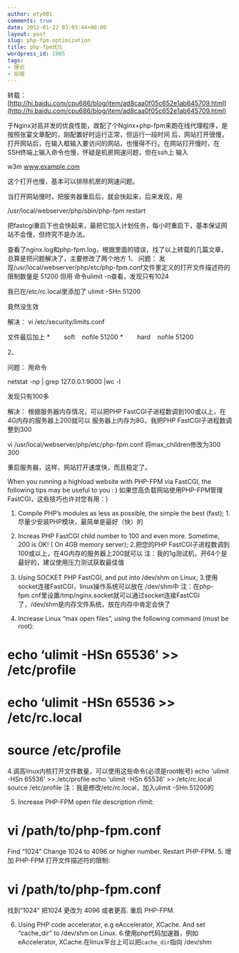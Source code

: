 ```yaml
---
author: ety001
comments: true
date: 2012-01-22 03:03:44+00:00
layout: post
slug: php-fpm-optimization
title: php-fpm优化
wordpress_id: 1905
tags:
- 理论
- 后端
---
```


转载：[http://hi.baidu.com/cpu686/blog/item/ad8caa0f05c652e1ab645709.html](http://hi.baidu.com/cpu686/blog/item/ad8caa0f05c652e1ab645709.html)

于Nginx对高并发的优良性能，故配了个Nginx+php-fpm来跑在线代理程序，是按照张宴文章配的，刚配置好时运行正常，但运行一段时间 后，网站打开很慢，打开网站后，在输入框输入要访问的网站，也慢得不行。在网站打开慢时，在SSH终端上输入命令也慢，怀疑是机房网速问题，但在ssh上 输入

w3m www.example.com

这个打开也慢，基本可以排除机房的网速问题。

当打开网站慢时，把服务器重启后，就会快起来，后来发现，用

/usr/local/webserver/php/sbin/php-fpm restart

把fastcgi重启下也会快起来，最把它加入计划任务，每小时重启下，基本保证网站不会慢，但终究不是办法。

查看了nginx.log和php-fpm.log，根据里面的错误，找了以上转载的几篇文章，总算是把问题解决了，主要修改了两个地方
1、
问题：
发现/usr/local/webserver/php/etc/php-fpm.conf文件里定义的打开文件描述符的限制数量是
<value name="rlimit_files">51200</value>
但用 命令ulimit -n查看，发现只有1024

我已在/etc/rc.local里添加了
ulimit -SHn 51200

竟然没生效

解决：
vi /etc/security/limits.conf

文件最后加上
*        soft    nofile 51200
*        hard    nofile 51200

<!-- more -->2、
问题：
用命令

netstat -np | grep 127.0.0.1:9000 |wc -l

发现只有100多

解决：
根据服务器内存情况，可以把PHP FastCGI子进程数调到100或以上，在4G内存的服务器上200就可以
服务器上内存为8G，我把PHP FastCGI子进程数调整到300

vi /usr/local/webserver/php/etc/php-fpm.conf
将max_children修改为300
<value name="max_children">300</value>

重启服务器，这样，网站打开速度快，而且稳定了。




When you running a highload website with PHP-FPM via FastCGI, the following tips may be useful to you : )
如果您高负载网站使用PHP-FPM管理FastCGI，这些技巧也许对您有用：)

1. Compile PHP’s modules as less as possible, the simple the best (fast);
1.尽量少安装PHP模块，最简单是最好（快）的

2. Increas PHP FastCGI child number to 100 and even more. Sometime, 200 is OK! ( On 4GB memory server);
2.把您的PHP FastCGI子进程数调到100或以上，在4G内存的服务器上200就可以
注：我的1g测试机，开64个是最好的，建议使用压力测试获取最佳值

3. Using SOCKET PHP FastCGI, and put into /dev/shm on Linux;
3.使用socket连接FastCGI，linux操作系统可以放在 /dev/shm中
注：在php-fpm.cnf里设置<value name="listen_address">/tmp/nginx.socket</value>就可以通过socket连接FastCGI了，/dev/shm是内存文件系统，放在内存中肯定会快了

4. Increase Linux “max open files”, using the following command (must be root):
# echo ‘ulimit -HSn 65536′ >> /etc/profile
# echo ‘ulimit -HSn 65536 >> /etc/rc.local
# source /etc/profile
4.调高linux内核打开文件数量，可以使用这些命令(必须是root帐号)
echo 'ulimit -HSn 65536' >> /etc/profile
echo 'ulimit -HSn 65536' >> /etc/rc.local
source /etc/profile
注：我是修改/etc/rc.local，加入ulimit -SHn 51200的

5. Increase PHP-FPM open file description rlimit:
# vi /path/to/php-fpm.conf
Find “<value name=”rlimit_files”>1024</value>”
Change 1024 to 4096 or higher number.
Restart PHP-FPM.
5. 增加 PHP-FPM 打开文件描述符的限制:
# vi /path/to/php-fpm.conf
找到“<value name="rlimit_files">1024</value>”
把1024 更改为 4096 或者更高.
重启 PHP-FPM.


6. Using PHP code accelerator, e.g eAccelerator, XCache. And set “cache_dir” to /dev/shm on Linux.
6.使用php代码加速器，例如 eAccelerator, XCache.在linux平台上可以把`cache_dir`指向 /dev/shm
